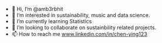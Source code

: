 - 👋 Hi, I’m @amb3rbhit
- 👀 I’m interested in sustainability, music and data science. 
- 🌱 I’m currently learning Statistics
- 💞️ I’m looking to collaborate on sustainbility related projects. 
- 📫 How to reach me www.linkedin.com/in/chen-ying123

<!---
amb3rbhit/amb3rbhit is a ✨ special ✨ repository because its `README.md` (this file) appears on your GitHub profile.
You can click the Preview link to take a look at your changes.
--->
